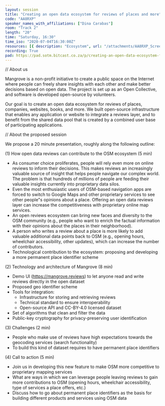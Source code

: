 ```yaml
---
layout: session
title: "Creating an open data ecosystem for reviews of places and more"
code: "AA8RXP"
speaker_names_with_affiliations: ["Dina Carabas"]
room: "Track 2"
length: "20"
time: "Saturday, 16:30"
time_iso: "2020-07-04T16:30:00Z"
resources: [{ description: "Ecosystem", url: "/attachments/AA8RXP_Screenshot_2020-03-29_at_15.55.38_oIv435A.png" }]
recording: True
pad: https://pad.sotm.bitcast.co.za/p/creating-an-open-data-ecosystem-for-reviews-of-pla
---
```

// About us

Mangrove is a non-profit initiative to create a public space on the Internet where people can freely share insights with each other and make better decisions based on open data. The project is set up as an Open Collective, and software is developed open-source by volunteers.

Our goal is to create an open data ecosystem for reviews of places, companies, websites, books, and more. We built open-source infrastructure that enables any application or website to integrate a reviews layer, and to benefit from the shared data pool that is created by a combined user base of participating applications.

// About the proposed session

We propose a 20 minute presentation, roughly along the following outline:

(1) How open data reviews can contribute to the OSM ecosystem (5 min)
  - As consumer choice proliferates, people will rely even more on online reviews to inform their decisions. This makes reviews an increasingly valuable source of insight that helps people navigate our complex world. The problem is that hundreds of millions of people are feeding their valuable insights currently into proprietary data silos.
  - Even the most enthusiastic users of OSM-based navigation apps are forced to switch to Google Maps and other proprietary services to see other people"s opinions about a place. Offering an open data reviews layer can increase the competitiveness with proprietary online map services.
  - An open reviews ecosystem can bring new faces and diversity to the OSM community (e.g., people who want to enrich the factual information with their opinions about the places in their neighborhood).
  - A person who writes a review about a place is more likely to add valuable additional data points back to OSM (e.g., opening hours, wheelchair accessibility, other updates), which can increase the number of contributors.
  - Technological contribution to the ecosystem: proposing and developing a more permanent place identifier scheme

(2) Technology and architecture of Mangrove (8 min)
  - Demo UI (https://mangrove.reviews) to let anyone read and write reviews directly in the open dataset
  - Proposed geo identifier scheme
  - Tools for integration:
    - Infrastructure for storing and retrieving reviews
    - Technical standard to ensure interoperability
    - Open-source API and CC-BY-4.0 licensed dataset
  - Set of algorithms that clean and filter the data
  - Public-key cryptography for privacy-preserving user identification

(3) Challenges (2 min)
  - People who make use of reviews have high expectations towards the geocoding services (search functionality)
  - To build this kind of dataset requires to have permanent place identifiers

(4) Call to action (5 min)
  - Join us in developing this new feature to make OSM more competitive to proprietary mapping services
  - What are ways in which we can leverage people leaving reviews to gain more contributions to OSM (opening hours, wheelchair accessibility, type of services a place offers, etc.)
  - Discuss how to go about permanent place identifiers as the basis for building different products and services using OSM data
